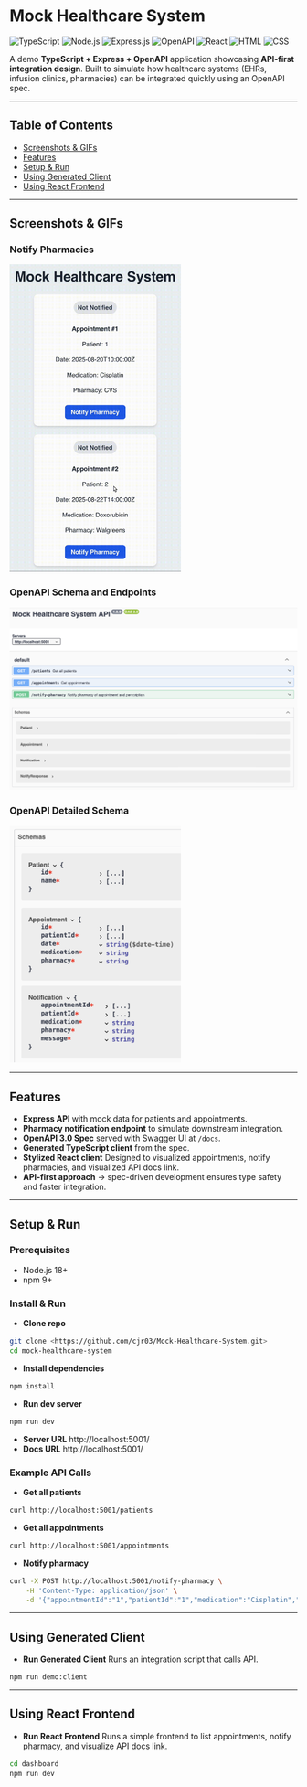 # Mock Healthcare System
![TypeScript](https://img.shields.io/badge/TypeScript-deepskyblue)
![Node.js](https://img.shields.io/badge/Node.js-green)
![Express.js](https://img.shields.io/badge/Express-yellow)
![OpenAPI](https://img.shields.io/badge/OpenAPI-olive)
![React](https://img.shields.io/badge/React-dodgerblue)
![HTML](https://img.shields.io/badge/HTML-orange)
![CSS](https://img.shields.io/badge/CSS-blue)

A demo **TypeScript + Express + OpenAPI** application showcasing **API-first integration design**. Built to simulate how healthcare systems (EHRs, infusion clinics, pharmacies) can be integrated quickly using an OpenAPI spec.  

---

## Table of Contents

- [Screenshots & GIFs](#Screenshots--GIFs)
- [Features](#Features)
- [Setup & Run](#Setup--Run)
- [Using Generated Client](#Using-Generated-Client)
- [Using React Frontend](#Using-React-Frontend)

---

## Screenshots & GIFs

### Notify Pharmacies
<img src="docs/noti.gif" width="300px">

### OpenAPI Schema and Endpoints
<img src="docs/overview.png" width="800px">

### OpenAPI Detailed Schema
<img src="docs/schema.png" width="300px">

---  

## Features 
- **Express API** with mock data for patients and appointments. 
- **Pharmacy notification endpoint** to simulate downstream integration. 
- **OpenAPI 3.0 Spec** served with Swagger UI at `/docs`. 
- **Generated TypeScript client** from the spec. 
- **Stylized React client** Designed to visualized appointments, notify pharmacies, and visualized API docs link.
- **API-first approach** → spec-driven development ensures type safety and faster integration. 

---

## Setup & Run

### Prerequisites
- Node.js 18+
- npm 9+

### Install & Run
- **Clone repo**
``` bash
git clone <https://github.com/cjr03/Mock-Healthcare-System.git>
cd mock-healthcare-system
```
- **Install dependencies**
``` bash
npm install
```
- **Run dev server**
``` bash
npm run dev
```
- **Server URL** http://localhost:5001/
- **Docs URL** http://localhost:5001/

### Example API Calls
- **Get all patients**
``` bash
curl http://localhost:5001/patients
```
- **Get all appointments**
``` bash
curl http://localhost:5001/appointments
```
- **Notify pharmacy**
``` bash
curl -X POST http://localhost:5001/notify-pharmacy \
	-H 'Content-Type: application/json' \
	-d '{"appointmentId":"1","patientId":"1","medication":"Cisplatin","pharmacy":"CVS","message":"Prepare infusion meds"}'
```

---

## Using Generated Client
- **Run Generated Client** Runs an integration script that calls API.
``` bash
npm run demo:client
```

---

## Using React Frontend
- **Run React Frontend** Runs a simple frontend to list appointments, notify pharmacy, and visualize API docs link.
``` bash
cd dashboard
npm run dev
```
